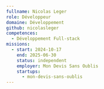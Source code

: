 ```yaml
---
fullname: Nicolas Leger
role: Développeur
domaine: Développement
github: nicolasleger
competences:
  - Développement Full-stack
missions:
  - start: 2024-10-17
    end: 2025-06-30
    status: independent
    employer: Mon Devis Sans Oublis
    startups:
      - mon-devis-sans-oublis
---
```

